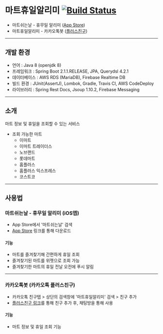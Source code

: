 # 마트휴일알리미 [![Build Status](https://travis-ci.org/hongsii/mart-holiday-alarm.svg?branch=master)](https://travis-ci.org/hongsii/mart-holiday-alarm)

* 마트쉬는날 - 휴무일 알리미 ([App Store](https://itunes.apple.com/kr/app/%EB%A7%88%ED%8A%B8%EC%89%AC%EB%8A%94%EB%82%A0-%ED%9C%B4%EB%AC%B4%EC%9D%BC-%EC%95%8C%EB%A6%AC%EB%AF%B8/id1438702208?mt=8))
* 마트휴일알리미 - 카카오톡봇 ([플러스친구](https://pf.kakao.com/_BBAiC))

-------------------------

## 개발 환경

* 언어 : Java 8 (openjdk 8)
* 프레임워크 : Spring Boot 2.1.1.RELEASE, JPA, Querydsl 4.2.1
* 데이터베이스 : AWS RDS (MariaDB), Firebase Realtime DB
* 빌드 환경 : JUnit(AssertJ), Lombok, Gradle, Travis CI, AWS CodeDeploy 
* 라이브러리 : Spring Rest Docs, Jsoup 1.10.2, Firebase Messaging

-------------------------

## 소개

마트 정보 및 휴일을 조회할 수 있는 서비스

* 조회 가능한 마트
  * 이마트
  * 이마트 트레이더스
  * 노브랜드
  * 롯데마트
  * 홈플러스
  * 홈플러스 익스프레스
  * 코스트코
  
-------------------------

## 사용법

### 마트쉬는날 - 휴무일 알리미 (iOS앱)

* App Store에서 '마트쉬는날' 검색
* [App Store](https://itunes.apple.com/kr/app/%EB%A7%88%ED%8A%B8%EC%89%AC%EB%8A%94%EB%82%A0-%ED%9C%B4%EB%AC%B4%EC%9D%BC-%EC%95%8C%EB%A6%AC%EB%AF%B8/id1438702208?mt=8) 링크를 통해 다운로드

#### 기능

* 마트를 즐겨찾기해 간편하게 휴일 조회
* 즐겨찾기된 마트를 위젯으로 조회 가능
* 즐겨찾기한 마트의 휴일 전날 오전에 푸시 알림

-------------------------

### 카카오톡봇 (카카오톡 플러스친구)

* 카카오톡 친구탭 > 상단의 검색창에 '마트휴일알리미' 검색 > 친구 추가
* [플러스친구 링크](https://pf.kakao.com/_BBAiC)를 통해 친구 추가 후, 채팅방을 통해 사용

#### 기능

* 마트 정보 및 휴일 조회 기능
